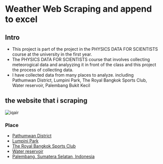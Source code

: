 # Weather Web Scraping and append to excel

## Intro

- This project is part of the project in the PHYSICS DATA FOR SCIENTISTS course at the university in the first year.
- The PHYSICS DATA FOR SCIENTISTS course that involves collecting meteorogical data and analyyzing it in front of the class and this project the process of collecting data.
- I have collected data from many places to analyze. including Pathumwan District, Lumpini Park, The Royal Bangkok Sports Club, Water reservoir, Palembang Bukit Kecil

## the website that i scraping

![iqair](https://upload.wikimedia.org/wikipedia/en/thumb/5/5f/IQAir_logo.svg/500px-IQAir_logo.svg.png)

### Place

* [Pathumwan District](https://www.iqair.com/th/thailand/bangkok/pathum-wan/pathumwan-district)
* [Lumpini Park](https://www.iqair.com/th/thailand/bangkok/pathum-wan/lumpini-park-pathumwan-district)
* [The Royal Bangkok Sports Club](https://www.iqair.com/th/thailand/bangkok/the-royal-bangkok-sports-club)
* [Water reservoir](https://www.iqair.com/th/thailand/nakhon-pathom/water-reservoir)
* [Palembang, Sumatera Selatan, Indonesia](https://www.iqair.com/th/indonesia/south-sumatra/palembang/palembang-bukit-kecil)


